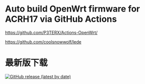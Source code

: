 

# Auto build OpenWrt firmware for ACRH17 via GitHub Actions

https://github.com/P3TERX/Actions-OpenWrt/

https://github.com/coolsnowwolf/lede


# 最新版下载
[![GitHub release (latest by date)](https://img.shields.io/github/v/release/leopardciaw/PHK2P?style=for-the-badge&label=Download)](https://github.com/leopardciaw/PHK2P/releases/latest)
